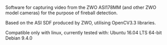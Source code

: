 Software for capturing video from the ZWO ASI178MM (and other ZWO model cameras) for the purpose of fireball detection.

Based on the ASI SDF produced by ZWO, utilising OpenCV3.3 libraries.

Compatible only with linux, currently tested with:
	Ubuntu 16.04 LTS 64-bit
	Debian 9.4.0

